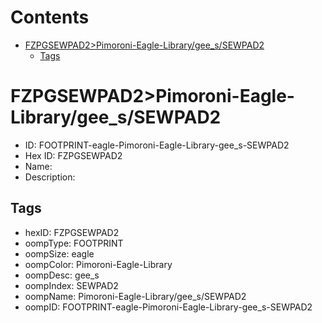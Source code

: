 



Contents
========

* [FZPGSEWPAD2>Pimoroni-Eagle-Library/gee_s/SEWPAD2](#fzpgsewpad2pimoroni-eagle-librarygee_ssewpad2)
	* [Tags](#tags)

# FZPGSEWPAD2>Pimoroni-Eagle-Library/gee_s/SEWPAD2

- ID: FOOTPRINT-eagle-Pimoroni-Eagle-Library-gee_s-SEWPAD2
- Hex ID: FZPGSEWPAD2
- Name: 
- Description: 

## Tags

- hexID: FZPGSEWPAD2
- oompType: FOOTPRINT
- oompSize: eagle
- oompColor: Pimoroni-Eagle-Library
- oompDesc: gee_s
- oompIndex: SEWPAD2
- oompName: Pimoroni-Eagle-Library/gee_s/SEWPAD2
- oompID: FOOTPRINT-eagle-Pimoroni-Eagle-Library-gee_s-SEWPAD2
